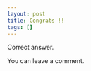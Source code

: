 ```yaml
---
layout: post
title: Congrats !!
tags: []
---
```


Correct answer.

You can leave a comment.

<script type="text/javascript">
      talaria.init({REPOSITORY_NAME: 'terminal-sel', GITHUB_USERNAME: 'mba-hack'});
</script>
